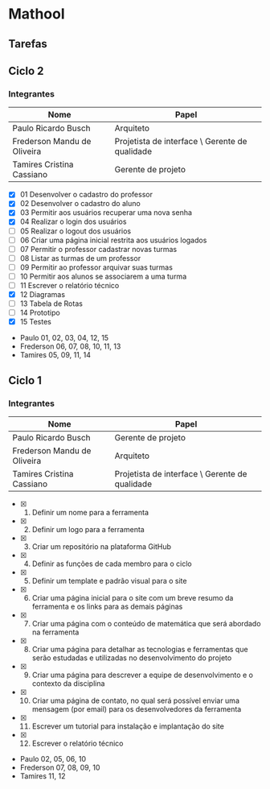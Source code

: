 # Mathool



## Tarefas

## Ciclo 2

### Integrantes

| Nome | Papel |
| ---  | ----- |
| Paulo Ricardo Busch | Arquiteto |
| Frederson Mandu de Oliveira | Projetista de interface \ Gerente de qualidade |
| Tamires Cristina Cassiano | Gerente de projeto |

- [x] 01 Desenvolver o cadastro do professor
- [x] 02 Desenvolver o cadastro do aluno
- [x] 03 Permitir aos usuários recuperar uma nova senha
- [x] 04 Realizar o login dos usuários
- [ ] 05 Realizar o logout dos usuários
- [ ] 06 Criar uma página inicial restrita aos usuários logados
- [ ] 07 Permitir o professor cadastrar novas turmas
- [ ] 08 Listar as turmas de um professor
- [ ] 09 Permitir ao professor arquivar suas turmas
- [ ] 10 Permitir aos alunos se associarem a uma turma
- [ ] 11 Escrever o relatório técnico
- [x] 12 Diagramas 
- [ ] 13 Tabela de Rotas
- [ ] 14 Prototipo
- [x] 15 Testes

* Paulo 01, 02, 03, 04, 12, 15
* Frederson 06, 07, 08, 10, 11, 13
* Tamires 05, 09, 11, 14


## Ciclo 1

### Integrantes

| Nome | Papel |
| ---  | ----- |
| Paulo Ricardo Busch | Gerente de projeto |
| Frederson Mandu de Oliveira | Arquiteto |
| Tamires Cristina Cassiano | Projetista de interface \ Gerente de qualidade |

- [x] 01. Definir um nome para a ferramenta
- [x] 02. Definir um logo para a ferramenta
- [x] 03. Criar um repositório na plataforma GitHub
- [x] 04. Definir as funções de cada membro para o ciclo
- [x] 05. Definir um template e padrão visual para o site
- [x] 06. Criar uma página inicial para o site com um breve resumo da ferramenta e os links para as demais páginas
- [x] 07. Criar uma página com o conteúdo de matemática que será abordado na ferramenta
- [X] 08. Criar uma página para detalhar as tecnologias e ferramentas que serão estudadas e utilizadas no desenvolvimento do projeto
- [X] 09. Criar uma página para descrever a equipe de desenvolvimento e o contexto da disciplina
- [x] 10. Criar uma página de contato, no qual será possível enviar uma mensagem (por email) para os desenvolvedores da ferramenta
- [x] 11. Escrever um tutorial para instalação e implantação do site
- [x] 12. Escrever o relatório técnico

* Paulo 02, 05, 06, 10
* Frederson 07, 08, 09, 10
* Tamires 11, 12
